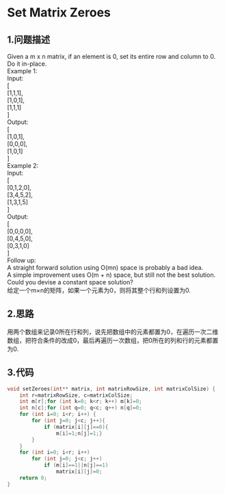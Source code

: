 Set Matrix Zeroes
===

1.问题描述
---

Given a m x n matrix, if an element is 0, set its entire row and column to 0. Do it in-place.<br>
Example 1:<br>
Input: <br>
[<br>
  [1,1,1],<br>
  [1,0,1],<br>
  [1,1,1]<br>
]<br>
Output:<br> 
[<br>
  [1,0,1],<br>
  [0,0,0],<br>
  [1,0,1]<br>
]<br>
Example 2:<br>
Input: <br>
[<br>
  [0,1,2,0],<br>
  [3,4,5,2],<br>
  [1,3,1,5]<br>
]<br>
Output:<br> 
[<br>
  [0,0,0,0],<br>
  [0,4,5,0],<br>
  [0,3,1,0]<br>
]<br>
Follow up:<br>
A straight forward solution using O(mn) space is probably a bad idea.<br>
A simple improvement uses O(m + n) space, but still not the best solution.<br>
Could you devise a constant space solution?<br>
给定一个m×n的矩阵，如果一个元素为0，则将其整个行和列设置为0.

2.思路
---

用两个数组来记录0所在行和列，说先把数组中的元素都置为0，在遍历一次二维数组，把符合条件的改成0，最后再遍历一次数组，把0所在的列和行的元素都置为0.

3.代码
---

```c
void setZeroes(int** matrix, int matrixRowSize, int matrixColSize) {
    int r=matrixRowSize, c=matrixColSize;
    int m[r];for (int k=0; k<r; k++) m[k]=0;
    int n[c];for (int q=0; q<c; q++) n[q]=0;
    for (int i=0; i<r; i++) {
        for (int j=0; j<c; j++){
            if (matrix[i][j]==0){ 
                m[i]=1;n[j]=1;}
        }
    }
    for (int i=0; i<r; i++)
        for (int j=0; j<c; j++)
            if (m[i]==1||n[j]==1)
                matrix[i][j]=0;
    return 0;
}
```

    
